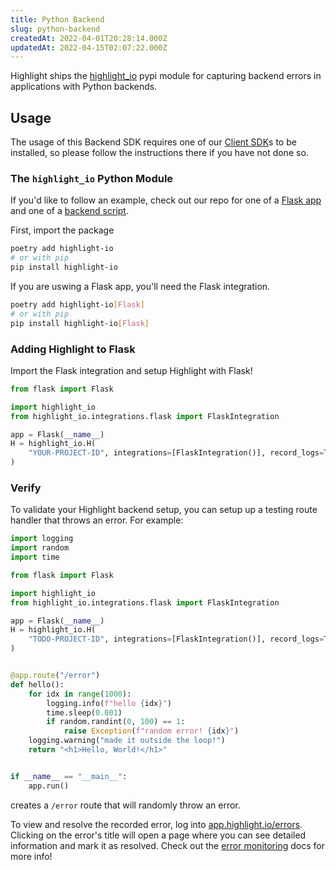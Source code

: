 ```yaml
---
title: Python Backend
slug: python-backend
createdAt: 2022-04-01T20:28:14.000Z
updatedAt: 2022-04-15T02:07:22.000Z
---
```


Highlight ships the [highlight_io](https://pypi.org/project/highlight-io/) pypi module for capturing backend errors in applications with Python backends.

## Usage

The usage of this Backend SDK requires one of our [Client SDK](/getting-started/client-sdk)s to be installed, so please follow the instructions there if you have not done so.

### The `highlight_io` Python Module

If you'd like to follow an example, check out our repo for one of a [Flask app](https://github.com/highlight/highlight/blob/main/sdk/highlight-py/examples/app.py) and one of a [backend script](https://github.com/highlight/highlight/blob/main/sdk/highlight-py/examples/script.py).

First, import the package

```bash
poetry add highlight-io
# or with pip
pip install highlight-io
```

If you are uswing a Flask app, you'll need the Flask integration.

```bash
poetry add highlight-io[Flask]
# or with pip
pip install highlight-io[Flask]
```

### Adding Highlight to Flask

Import the Flask integration and setup Highlight with Flask!

```python
from flask import Flask

import highlight_io
from highlight_io.integrations.flask import FlaskIntegration

app = Flask(__name__)
H = highlight_io.H(
    "YOUR-PROJECT-ID", integrations=[FlaskIntegration()], record_logs=True
)
```

### Verify

To validate your Highlight backend setup, you can setup up a testing route handler that throws an error. For example:

```python
import logging
import random
import time

from flask import Flask

import highlight_io
from highlight_io.integrations.flask import FlaskIntegration

app = Flask(__name__)
H = highlight_io.H(
    "TODO-PROJECT-ID", integrations=[FlaskIntegration()], record_logs=True
)


@app.route("/error")
def hello():
    for idx in range(1000):
        logging.info(f"hello {idx}")
        time.sleep(0.001)
        if random.randint(0, 100) == 1:
            raise Exception(f"random error! {idx}")
    logging.warning("made it outside the loop!")
    return "<h1>Hello, World!</h1>"


if __name__ == "__main__":
    app.run()
```

creates a `/error` route that will randomly throw an error.

To view and resolve the recorded error, log into [app.highlight.io/errors](http://app.highlight.io/errors). Clicking on the error's title will open a page where you can see detailed information and mark it as resolved. Check out the [error monitoring](/error-monitoring/error-sharing) docs for more info!
